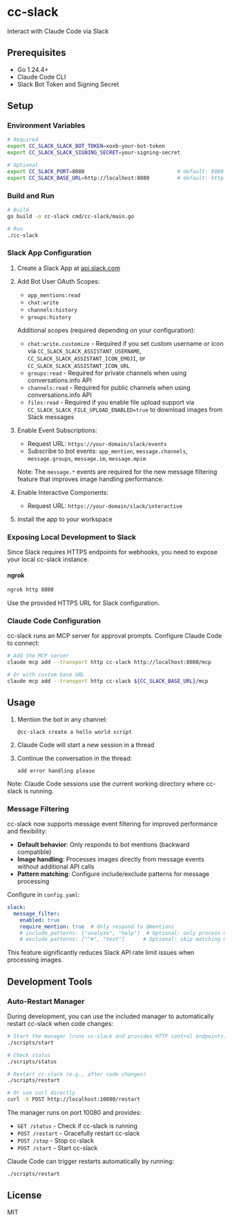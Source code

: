 # cc-slack

Interact with Claude Code via Slack

## Prerequisites

- Go 1.24.4+
- Claude Code CLI
- Slack Bot Token and Signing Secret

## Setup

### Environment Variables

```bash
# Required
export CC_SLACK_SLACK_BOT_TOKEN=xoxb-your-bot-token
export CC_SLACK_SLACK_SIGNING_SECRET=your-signing-secret

# Optional
export CC_SLACK_PORT=8080                              # default: 8080
export CC_SLACK_BASE_URL=http://localhost:8080         # default: http://localhost:8080
```

### Build and Run

```bash
# Build
go build -o cc-slack cmd/cc-slack/main.go

# Run
./cc-slack
```

### Slack App Configuration

1. Create a Slack App at [api.slack.com](https://api.slack.com)
2. Add Bot User OAuth Scopes:
   - `app_mentions:read`
   - `chat:write`
   - `channels:history`
   - `groups:history`
   
   Additional scopes (required depending on your configuration):
   - `chat:write.customize` - Required if you set custom username or icon via `CC_SLACK_SLACK_ASSISTANT_USERNAME`, `CC_SLACK_SLACK_ASSISTANT_ICON_EMOJI`, or `CC_SLACK_SLACK_ASSISTANT_ICON_URL`
   - `groups:read` - Required for private channels when using conversations.info API
   - `channels:read` - Required for public channels when using conversations.info API
   - `files:read` - Required if you enable file upload support via `CC_SLACK_SLACK_FILE_UPLOAD_ENABLED=true` to download images from Slack messages
3. Enable Event Subscriptions:
   - Request URL: `https://your-domain/slack/events`
   - Subscribe to bot events: `app_mention`, `message.channels`, `message.groups`, `message.im`, `message.mpim`
   
   Note: The `message.*` events are required for the new message filtering feature that improves image handling performance.
4. Enable Interactive Components:
   - Request URL: `https://your-domain/slack/interactive`
5. Install the app to your workspace

### Exposing Local Development to Slack

Since Slack requires HTTPS endpoints for webhooks, you need to expose your local cc-slack instance.

#### ngrok

```bash
ngrok http 8080
```

Use the provided HTTPS URL for Slack configuration.

### Claude Code Configuration

cc-slack runs an MCP server for approval prompts. Configure Claude Code to connect:

```bash
# Add the MCP server
claude mcp add --transport http cc-slack http://localhost:8080/mcp

# Or with custom base URL
claude mcp add --transport http cc-slack ${CC_SLACK_BASE_URL}/mcp
```

## Usage

1. Mention the bot in any channel:
   ```
   @cc-slack create a hello world script
   ```

2. Claude Code will start a new session in a thread

3. Continue the conversation in the thread:
   ```
   add error handling please
   ```

Note: Claude Code sessions use the current working directory where cc-slack is running.

### Message Filtering

cc-slack now supports message event filtering for improved performance and flexibility:

- **Default behavior**: Only responds to bot mentions (backward compatible)
- **Image handling**: Processes images directly from message events without additional API calls
- **Pattern matching**: Configure include/exclude patterns for message processing

Configure in `config.yaml`:
```yaml
slack:
  message_filter:
    enabled: true
    require_mention: true  # Only respond to @mentions
    # include_patterns: ["analyze", "help"]  # Optional: only process matching messages
    # exclude_patterns: ["^#", "test"]      # Optional: skip matching messages
```

This feature significantly reduces Slack API rate limit issues when processing images.

## Development Tools

### Auto-Restart Manager

During development, you can use the included manager to automatically restart cc-slack when code changes:

```bash
# Start the manager (runs cc-slack and provides HTTP control endpoints)
./scripts/start

# Check status
./scripts/status

# Restart cc-slack (e.g., after code changes)
./scripts/restart

# Or use curl directly
curl -X POST http://localhost:10080/restart
```

The manager runs on port 10080 and provides:
- `GET /status` - Check if cc-slack is running
- `POST /restart` - Gracefully restart cc-slack
- `POST /stop` - Stop cc-slack
- `POST /start` - Start cc-slack

Claude Code can trigger restarts automatically by running:
```bash
./scripts/restart
```

## License

MIT
